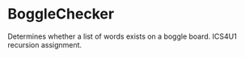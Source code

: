 # BoggleChecker
Determines whether a list of words exists on a boggle board. ICS4U1 recursion assignment.
